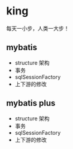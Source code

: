 # king
每天一小步，人类一大步！ 
## mybatis 
 - structure 架构
 - 事务
 - sqlSessionFactory
 - 上下游的修改  
## mybatis plus 
- structure 架构
 - 事务
 - sqlSessionFactory
 - 上下游的修改  

